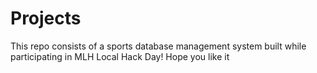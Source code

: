 # Projects
This repo consists of a sports database management system 
built while participating in MLH Local Hack Day!
Hope you like it
